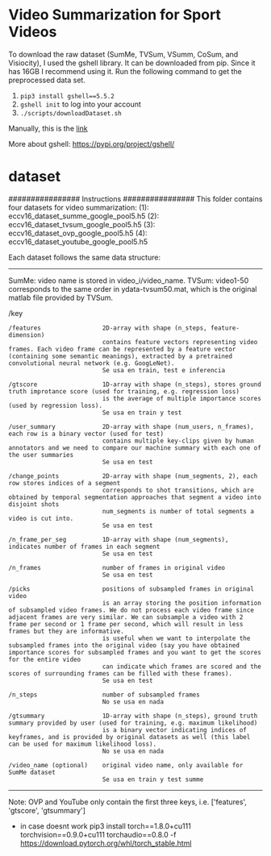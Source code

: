 # Video Summarization for Sport Videos

To download the raw dataset (SumMe, TVSum, VSumm, CoSum, and Visiocity), I used the gshell library. It can be downloaded from pip. Since it has 16GB I recommend using it. Run the following command to get the preprocessed data set.

1. `pip3 install gshell==5.5.2`
2. `gshell init` to log into your account
3. `./scripts/downloadDataset.sh`

Manually, this is the [link](https://drive.google.com/uc?export=download&confirm=sSIJ&id=19XhWuwyA1ahGM8JYxMkvhjTAbel-YBeG)


More about gshell: https://pypi.org/project/gshell/

# dataset

################ Instructions ################
This folder contains four datasets for video summarization:
(1): eccv16_dataset_summe_google_pool5.h5
(2): eccv16_dataset_tvsum_google_pool5.h5
(3): eccv16_dataset_ovp_google_pool5.h5
(4): eccv16_dataset_youtube_google_pool5.h5



Each dataset follows the same data structure:
***********************************************************************************************************************************************
SumMe: video name is stored in video_i/video_name.
TVSum: video1-50 corresponds to the same order in ydata-tvsum50.mat, which is the original matlab file provided by TVSum.

  /key
  
    /features                 2D-array with shape (n_steps, feature-dimension)
                              contains feature vectors representing video frames. Each video frame can be represented by a feature vector (containing some semantic meanings), extracted by a pretrained convolutional neural network (e.g. GoogLeNet). 
                              Se usa en train, test e inferencia

    /gtscore                  1D-array with shape (n_steps), stores ground truth improtance score (used for training, e.g. regression loss)
                              is the average of multiple importance scores (used by regression loss).
                              Se usa en train y test
    
    /user_summary             2D-array with shape (num_users, n_frames), each row is a binary vector (used for test)
                              contains multiple key-clips given by human annotators and we need to compare our machine summary with each one of the user summaries
                              Se usa en test

    /change_points            2D-array with shape (num_segments, 2), each row stores indices of a segment
                              corresponds to shot transitions, which are obtained by temporal segmentation approaches that segment a video into disjoint shots
                              num_segments is number of total segments a video is cut into. 
                              Se usa en test

    /n_frame_per_seg          1D-array with shape (num_segments), indicates number of frames in each segment
                              Se usa en test

    /n_frames                 number of frames in original video
                              Se usa en test

    /picks                    positions of subsampled frames in original video
                              is an array storing the position information of subsampled video frames. We do not process each video frame since adjacent frames are very similar. We can subsample a video with 2 frame per second or 1 frame per second, which will result in less frames but they are informative.
                              is useful when we want to interpolate the subsampled frames into the original video (say you have obtained importance scores for subsampled frames and you want to get the scores for the entire video
                              can indicate which frames are scored and the scores of surrounding frames can be filled with these frames).
                              Se usa en test

    /n_steps                  number of subsampled frames
                              No se usa en nada
    
    /gtsummary                1D-array with shape (n_steps), ground truth summary provided by user (used for training, e.g. maximum likelihood)
                              is a binary vector indicating indices of keyframes, and is provided by original datasets as well (this label can be used for maximum likelihood loss).
                              No se usa en nada
    
    /video_name (optional)    original video name, only available for SumMe dataset
                              Se usa en train y test summe
***********************************************************************************************************************************************
Note: OVP and YouTube only contain the first three keys, i.e. ['features', 'gtscore', 'gtsummary']


* in case doesnt work  pip3 install torch==1.8.0+cu111 torchvision==0.9.0+cu111 torchaudio==0.8.0 -f https://download.pytorch.org/whl/torch_stable.html
